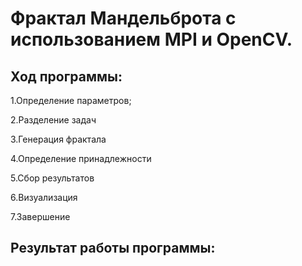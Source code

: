 # Фрактал Мандельброта с использованием MPI и OpenCV.
## Ход программы:


1.Определение параметров;

2.Разделение задач

3.Генерация фрактала


4.Определение принадлежности


5.Сбор результатов


6.Визуализация


7.Завершение


## Результат работы программы:


